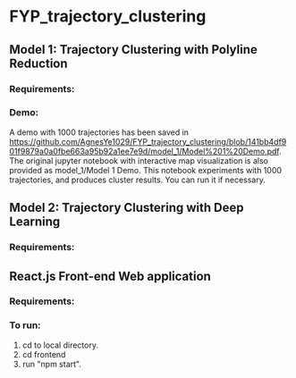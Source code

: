 # FYP_trajectory_clustering

## Model 1: Trajectory Clustering with Polyline Reduction
### Requirements:

### Demo:
A demo with 1000 trajectories has been saved in https://github.com/AgnesYe1029/FYP_trajectory_clustering/blob/141bb4df901f9879a0a0fbe663a95b92a1ee7e9d/model_1/Model%201%20Demo.pdf.
The original jupyter notebook with interactive map visualization is also provided as model_1/Model 1 Demo. This notebook experiments with 1000 trajectories, and produces cluster results. You can run it if necessary.


## Model 2: Trajectory Clustering with Deep Learning
### Requirements:



## React.js Front-end Web application
### Requirements:

### To run:
1. cd to local directory.
2. cd frontend
3. run "npm start".
